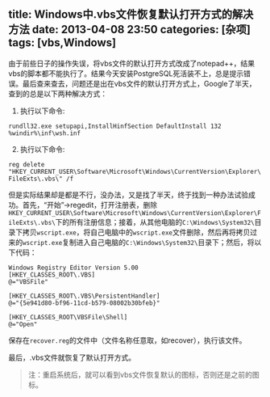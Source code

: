 title: Windows中.vbs文件恢复默认打开方式的解决方法
date: 2013-04-08 23:50 
categories: [杂项]
tags: [vbs,Windows]
---

由于前些日子的操作失误，将vbs文件的默认打开方式改成了notepad++，结果vbs的脚本都不能执行了。结果今天安装PostgreSQL死活装不上，总是提示错误。最后查来查去，问题还是出在vbs文件的默认打开方式上，Google了半天，查到的总是以下两种解决方式：

1. 执行以下命令:

`rundll32.exe setupapi,InstallHinfSection DefaultInstall 132 %windir%\inf\wsh.inf`

2. 执行以下命令:

`reg delete "HKEY_CURRENT_USER\Software\Microsoft\Windows\CurrentVersion\Explorer\FileExts\.vbs\" /f`

但是实际结果却是都是不行，没办法，又是找了半天，终于找到一种办法试验成功。首先，“开始”->regedit，打开注册表，删除`HKEY_CURRENT_USER\Software\Microsoft\Windows\CurrentVersion\Explorer\FileExts\.vbs\`下的所有注册信息；接着，从其他电脑的`C:\Windows\System32\`目录下拷贝`wscript.exe`，将自己电脑中的`wscript.exe`文件删除，然后再将拷贝过来的`wscript.exe`复制进入自己电脑的`C:\Windows\System32\`目录下；然后，将以下代码：

    Windows Registry Editor Version 5.00
	[HKEY_CLASSES_ROOT\.VBS]
	@="VBSFile"

	[HKEY_CLASSES_ROOT\.VBS\PersistentHandler]
	@="{5e941d80-bf96-11cd-b579-08002b30bfeb}"

	[HKEY_CLASSES_ROOT\VBSFile\Shell]
	@="Open"

保存在`recover.reg`的文件中（文件名称任意取，如recover），执行该文件。

最后，.vbs文件就恢复了默认打开方式。

>注：重启系统后，就可以看到vbs文件恢复默认的图标，否则还是之前的图标。